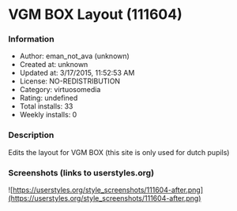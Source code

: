 # VGM BOX Layout (111604)

### Information
- Author: eman_not_ava (unknown)
- Created at: unknown
- Updated at: 3/17/2015, 11:52:53 AM
- License: NO-REDISTRIBUTION
- Category: virtuosomedia
- Rating: undefined
- Total installs: 33
- Weekly installs: 0


### Description
Edits the layout for VGM BOX (this site is only used for dutch pupils)


### Screenshots (links to userstyles.org)
![https://userstyles.org/style_screenshots/111604-after.png](https://userstyles.org/style_screenshots/111604-after.png)


